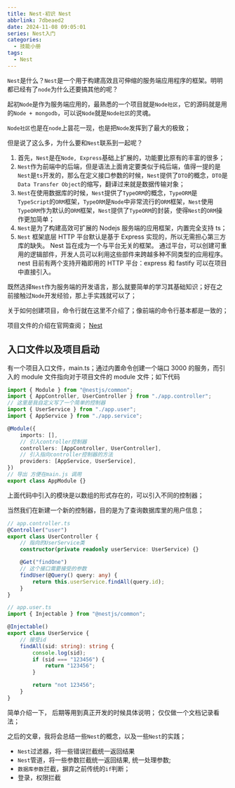 ```yaml
---
title: Nest-初识 Nest
abbrlink: 7dbeaed2
date: 2024-11-08 09:05:01
series: Nest入门
categories:
  - 技能小册
tags:
  - Nest
---
```


`Nest`是什么？`Nest`是一个用于构建高效且可伸缩的服务端应用程序的框架。明明都已经有了`node`为什么还要搞其他的呢？

起初`Node`是作为服务端应用的，最熟悉的一个项目就是`Node社区`，它的源码就是用的`Node + mongodb`，可以说`Node`就是`Node社区`的灵魂。

`Node社区`也是在`node`上昙花一现，也是把`Node`发挥到了最大的极致；

但是说了这么多，为什么要和`Nest`联系到一起呢？

1. 首先，`Nest`是在`Node, Express`基础上扩展的，功能要比原有的丰富的很多；
2. `Nest`作为前端中的后端，但是语法上面肯定要类似于纯后端，值得一提的是`Nest`是`ts`开发的，那么在定义接口参数的时候，`Nest`提供了`DTO`的概念，`DTO`是`Data Transfer Object`的缩写，翻译过来就是数据传输对象；
3. `Nest`在使用数据库的时候，`Nest`提供了`TypeORM`的概念，`TypeORM`是`TypeScript`的`ORM`框架，`TypeORM`是`Node`中非常流行的`ORM`框架，`Nest`使用`TypeORM`作为默认的`ORM`框架，`Nest`提供了`TypeORM`的封装，使得`Nest`的`ORM`操作更加简单；
4. `Nest`是为了构建高效可扩展的 Nodejs 服务端的应用框架，内置完全支持 ts；
5. `Nest` 框架底层 HTTP 平台默认是基于 Express 实现的，所以无需担心第三方库的缺失。 Nest 旨在成为一个与平台无关的框架。 通过平台，可以创建可重用的逻辑部件，开发人员可以利用这些部件来跨越多种不同类型的应用程序。 nest 目前有两个支持开箱即用的 HTTP 平台：express 和 fastify 可以在项目中直接引入。

既然选择`Nest`作为服务端的开发语言，那么就要简单的学习其基础知识；好在之前接触过`Node`开发经验，那上手实践就可以了；

关于如何创建项目，命令行就在这里不介绍了；像前端的命令行基本都是一致的；

项目文件的介绍在官网查阅； [Nest](https://nestjs.com/)

## 入口文件以及项目启动

有一个项目入口文件，main.ts；通过内置命令创建一个端口 3000 的服务，而引入的 module 文件指向对于项目文件的 module 文件；如下代码

```ts
import { Module } from "@nestjs/common";
import { AppController, UserController } from "./app.controller";
// 这里是我自定义写了一个简单的控制器
import { UserService } from "./app.user";
import { AppService } from "./app.service";

@Module({
	imports: [],
	// 引入controller控制器
	controllers: [AppController, UserController],
	// 引入指向controller控制器的方法
	providers: [AppService, UserService],
})
// 导出 方便在main.js 调用
export class AppModule {}
```

上面代码中引入的模块是以数组的形式存在的，可以引入不同的控制器；

当然我们在新建一个新的控制器，目的是为了查询数据库里的用户信息；

```ts
// app.controller.ts
@Controller("user")
export class UserController {
	// 指向的UserService类
	constructor(private readonly userService: UserService) {}

	@Get("findOne")
	// 这个接口需要接受的参数
	findUser(@Query() query: any) {
		return this.userService.findAll(query.id);
	}
}

// app.user.ts
import { Injectable } from "@nestjs/common";

@Injectable()
export class UserService {
	// 接受id
	findAll(sid: string): string {
		console.log(sid);
		if (sid === "123456") {
			return "123456";
		}

		return "not 123456";
	}
}
```

简单介绍一下， 后期等用到真正开发的时候具体说明； 仅仅做一个文档记录看法；

之后的文章，我将会总结一些`Nest`的概念，以及一些`Nest`的实践；

- `Nest`过滤器，将一些错误拦截统一返回结果
- `Nest`管道，将一些参数拦截统一返回结果, 统一处理参数;
- `数据库参数`拦截，摒弃之前传统的`if`判断；
- 登录，权限拦截
